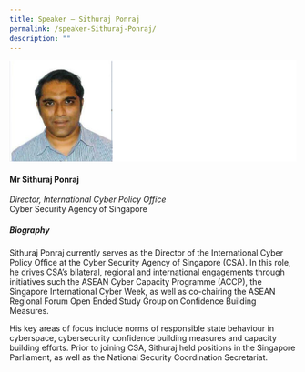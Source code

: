 ```yaml
---
title: Speaker – Sithuraj Ponraj
permalink: /speaker-Sithuraj-Ponraj/
description: ""
---
```

![](/images/Speakers/Sithuraj%20Ponraj.jpg)

#### **Mr Sithuraj Ponraj**

*Director, International Cyber Policy Office*  
Cyber Security Agency of Singapore

##### **Biography**
Sithuraj Ponraj currently serves as the Director of the International Cyber Policy Office at the Cyber Security Agency of Singapore (CSA). In this role, he drives CSA’s bilateral, regional and international engagements through initiatives such the ASEAN Cyber Capacity Programme (ACCP), the Singapore International Cyber Week, as well as co-chairing the ASEAN Regional Forum Open Ended Study Group on Confidence Building Measures.

His key areas of focus include norms of responsible state behaviour in cyberspace, cybersecurity confidence building measures and capacity building efforts. Prior to joining CSA, Sithuraj held positions in the Singapore Parliament, as well as the National Security Coordination Secretariat.